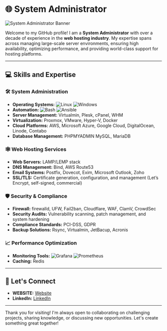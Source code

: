 # 🌐 System Administrator

![System Administrator Banner](https://lskala.top/wp-content/uploads/2024/09/server.jpg)

Welcome to my GitHub profile! I am a **System Administrator** with over a decade of experience in the **web hosting industry**. My expertise spans across managing large-scale server environments, ensuring high availability, optimizing performance, and providing world-class support for hosting platforms.

---

## 💻 Skills and Expertise

### 🛠 System Administration
- **Operating Systems:** ![Linux](https://img.shields.io/badge/Linux-CC0000?style=flat&logo=linux&logoColor=white) ![Windows](https://img.shields.io/badge/Windows-0078D6?style=flat&logo=windows&logoColor=white)
- **Automation:** ![Bash](https://img.shields.io/badge/Bash-4EAA25?style=flat&logo=gnu-bash&logoColor=white) ![Ansible](https://img.shields.io/badge/Ansible-EE0000?style=flat&logo=ansible&logoColor=white)
- **Server Management:** Virtualmin, Plesk, cPanel, WHM
- **Virtualization:** Proxmox, VMware, Hyper-V, Docker
- **Cloud Platforms:** AWS, Microsoft Azure, Google Cloud, DigitalOcean, Linode, Contabo
- **Database Management:** PHPMYADMIN MySQL, MariaDB

### 🕸 Web Hosting Services
- **Web Servers:** LAMP/LEMP stack
- **DNS Management:** Bind, AWS Route53
- **Email Systems:** Postfix, Dovecot, Exim, Microsoft Outlook, Zoho
- **SSL/TLS:** Certificate generation, configuration, and management (Let’s Encrypt, self-signed, commercial)

### 🛡 Security & Compliance
- **Firewall:** firewalld, UFW, Fail2ban, Cloudflare, WAF, ClamV, CrowdSec
- **Security Audits:** Vulnerability scanning, patch management, and system hardening
- **Compliance Standards:** PCI-DSS, GDPR
- **Backup Solutions:** Rsync, Virtualmin, JetBacup, Acronis

### 📈 Performance Optimization
- **Monitoring Tools:** ![Grafana](https://img.shields.io/badge/Grafana-F46800?style=flat&logo=grafana&logoColor=white) ![Prometheus](https://img.shields.io/badge/Prometheus-E6522C?style=flat&logo=prometheus&logoColor=white)
- **Caching:** Redis
---

## 🤝 Let's Connect
- **WEBSITE:** [Website](https://lskala.top/)
- **LinkedIn:** [LinkedIn](https://www.linkedin.com/in/klsanjoh)

---

Thank you for visiting! I'm always open to collaborating on challenging projects, sharing knowledge, or discussing new opportunities. Let's create something great together!
